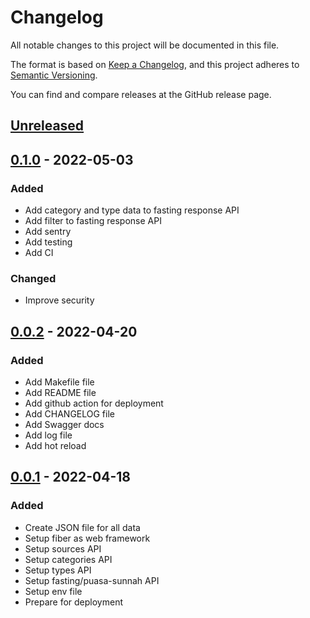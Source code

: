 # Changelog
All notable changes to this project will be documented in this file.

The format is based on [Keep a Changelog](https://keepachangelog.com/en/1.0.0/),
and this project adheres to [Semantic Versioning](https://semver.org/spec/v2.0.0.html).

You can find and compare releases at the GitHub release page.

## [Unreleased]

## [0.1.0] - 2022-05-03

### Added
- Add category and type data to fasting response API
- Add filter to fasting response API
- Add sentry
- Add testing
- Add CI

### Changed
- Improve security

## [0.0.2] - 2022-04-20

### Added
- Add Makefile file
- Add README file
- Add github action for deployment
- Add CHANGELOG file
- Add Swagger docs
- Add log file
- Add hot reload

## [0.0.1] - 2022-04-18

### Added
- Create JSON file for all data
- Setup fiber as web framework
- Setup sources API
- Setup categories API
- Setup types API
- Setup fasting/puasa-sunnah API
- Setup env file
- Prepare for deployment

[Unreleased]: https://github.com/granitebps/puasa-sunnah-api/compare/main...dev
[0.1.0]: https://github.com/granitebps/puasa-sunnah-api/compare/v0.0.2...v0.1.0
[0.0.2]: https://github.com/granitebps/puasa-sunnah-api/compare/v0.0.1...v0.0.2
[0.0.1]: https://github.com/granitebps/puasa-sunnah-api/releases/tag/v0.0.1